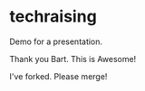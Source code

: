 techraising
===========

Demo for a presentation.

Thank you Bart. This is Awesome!

I've forked. Please merge!
